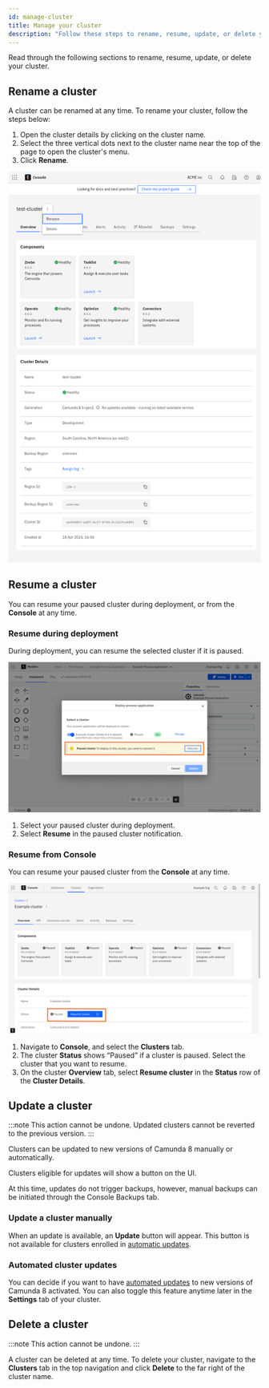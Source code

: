 ```yaml
---
id: manage-cluster
title: Manage your cluster
description: "Follow these steps to rename, resume, update, or delete your cluster."
---
```


Read through the following sections to rename, resume, update, or delete your cluster.

## Rename a cluster

A cluster can be renamed at any time. To rename your cluster, follow the steps below:

1. Open the cluster details by clicking on the cluster name.
2. Select the three vertical dots next to the cluster name near the top of the page to open the cluster's menu.
3. Click **Rename**.

![cluster-rename](./img/cluster-rename.png)

## Resume a cluster

You can resume your paused cluster during deployment, or from the **Console** at any time.

### Resume during deployment

During deployment, you can resume the selected cluster if it is paused.

![Resume a paused cluster during deployment](./img/cluster-resume-deploy.png)

1. Select your paused cluster during deployment.
1. Select **Resume** in the paused cluster notification.

### Resume from Console

You can resume your paused cluster from the **Console** at any time.

![Resume a paused cluster from the Console](./img/cluster-resume-console.png)

1. Navigate to **Console**, and select the **Clusters** tab.
1. The cluster **Status** shows “Paused” if a cluster is paused. Select the cluster that you want to resume.
1. On the cluster **Overview** tab, select **Resume cluster** in the **Status** row of the **Cluster Details**.

## Update a cluster

:::note
This action cannot be undone. Updated clusters cannot be reverted to the previous version.
:::

Clusters can be updated to new versions of Camunda 8 manually or automatically.

Clusters eligible for updates will show a button on the UI.

At this time, updates do not trigger backups, however, manual backups can be initiated through the Console Backups tab.

### Update a cluster manually

When an update is available, an **Update** button will appear. This button is not available for clusters enrolled in [automatic updates](/reference/auto-updates.md).

### Automated cluster updates

You can decide if you want to have [automated updates](/reference/auto-updates.md) to new versions of Camunda 8 activated. You can also toggle this feature anytime later in the **Settings** tab of your cluster.

## Delete a cluster

:::note
This action cannot be undone.
:::

A cluster can be deleted at any time. To delete your cluster, navigate to the **Clusters** tab in the top navigation and click **Delete** to the far right of the cluster name.
